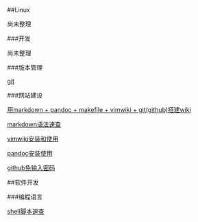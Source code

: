 <!---title:Ohlinux 运维-首页-->
<!---keywords:Linux,CentOS,sa,OP,mac,OSx,运维,开发-->

##Linux 

尚未整理

###开发

尚未整理

###版本管理

[git](wiki/tool/versionmanage/git.html)

###网站建设

[用markdown + pandoc + makefile + vimwiki + git(github)搭建wiki](wiki/tool/sitebuild/ohlinuxwiki.html)

[markdown语法速查](wiki/tool/sitebuild/markdown_syntax.html)

[vimwiki安装和使用](wiki/tool/sitebuild/vimwiki_use.html)

[pandoc安装使用](wiki/tool/sitebuild/pandoc_install.html)

[github免输入密码](wiki/tool/sitebuild/github_sshkey.html)

##软件开发

###编程语言

[shell脚本速查](wiki/sw_develop/language/shell.html)


<!-- vim:set tw=0:-->
